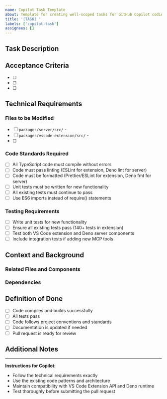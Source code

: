 ```yaml
---
name: Copilot Task Template
about: Template for creating well-scoped tasks for GitHub Copilot coding agent
title: '[TASK] '
labels: ['copilot-task']
assignees: []
---
```


## Task Description

<!-- Provide a clear, concise description of what needs to be done -->

## Acceptance Criteria

<!-- Define what constitutes a successful completion of this task -->

- [ ]
- [ ]
- [ ]

## Technical Requirements

<!-- Specify technical details and constraints -->

### Files to be Modified

<!-- List the specific files that need changes -->

- [ ] `packages/server/src/` -
- [ ] `packages/vscode-extension/src/` -
- [ ]

### Code Standards Required

- [ ] All TypeScript code must compile without errors
- [ ] Code must pass linting (ESLint for extension, Deno lint for server)
- [ ] Code must be formatted (Prettier/ESLint for extension, Deno fmt for server)
- [ ] Unit tests must be written for new functionality
- [ ] All existing tests must continue to pass
- [ ] Use ES6 imports instead of require() statements

### Testing Requirements

- [ ] Write unit tests for new functionality
- [ ] Ensure all existing tests pass (140+ tests in extension)
- [ ] Test both VS Code extension and Deno server components
- [ ] Include integration tests if adding new MCP tools

## Context and Background

<!-- Provide any additional context that would help understand the task -->

### Related Files and Components

<!-- Reference related parts of the codebase -->

### Dependencies

<!-- List any dependencies or prerequisites -->

## Definition of Done

<!-- Specific criteria that must be met before the task is considered complete -->

- [ ] Code compiles and builds successfully
- [ ] All tests pass
- [ ] Code follows project conventions and standards
- [ ] Documentation is updated if needed
- [ ] Pull request is ready for review

## Additional Notes

<!-- Any other information that might be helpful -->

---

**Instructions for Copilot:**

- Follow the technical requirements exactly
- Use the existing code patterns and architecture
- Maintain compatibility with VS Code Extension API and Deno runtime
- Test thoroughly before submitting the pull request
